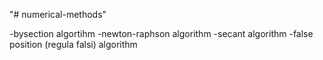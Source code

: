 "# numerical-methods" 

-bysection algortihm
-newton-raphson algorithm
-secant algorithm
-false position (regula falsi) algorithm
